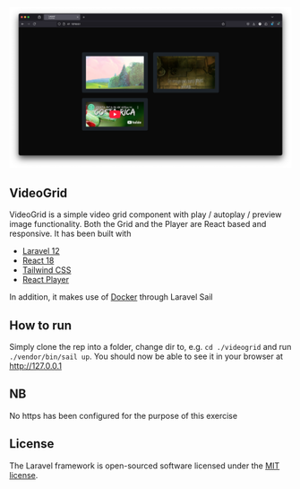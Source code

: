 <p align="center"><a href="https://laravel.com" target="_blank">
<img src="VideoGrid.png" width="800" alt="VideoGrid"></a></p>


## VideoGrid

VideoGrid is a simple video grid component with play / autoplay / preview image functionality. 
Both the Grid and the Player are React based and responsive. It has been built with
- [Laravel 12](https://laravel.com/docs/12.x/releases)
- [React 18](https://react.dev/blog/2022/03/29/react-v18)
- [Tailwind CSS](https://tailwindcss.com/)
- [React Player](https://www.npmjs.com/package/react-player)

In addition, it makes use of [Docker](http://docker.io) through Laravel Sail

## How to run
Simply clone the rep into a folder, change dir to, e.g. `cd ./videogrid` and run `./vendor/bin/sail up`.
You should now be able to see it in your browser at http://127.0.0.1

## NB
No https has been configured for the purpose of this exercise 

## License

The Laravel framework is open-sourced software licensed under the [MIT license](https://opensource.org/licenses/MIT).
